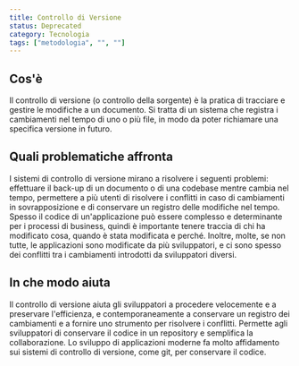 ```yaml
---
title: Controllo di Versione
status: Deprecated
category: Tecnologia
tags: ["metodologia", "", ""]
---
```


## Cos'è

Il controllo di versione (o controllo della sorgente) è la pratica di tracciare e gestire le modifiche a un documento. Si tratta di un sistema che registra i cambiamenti nel tempo di uno o più file, in modo da poter richiamare una specifica versione in futuro.

## Quali problematiche affronta

I sistemi di controllo di versione mirano a risolvere i seguenti problemi: effettuare il back-up di un documento o di una codebase mentre cambia nel tempo, permettere a più utenti di risolvere i conflitti in caso di cambiamenti in sovrapposizione e di conservare un registro delle modifiche nel tempo.
Spesso il codice di un'applicazione può essere complesso e determinante per i processi di business, quindi è importante tenere traccia di chi ha modificato cosa, quando è stata modificata e perché.
Inoltre, molte, se non tutte, le applicazioni sono modificate da più sviluppatori, e ci sono spesso dei conflitti tra i cambiamenti introdotti da sviluppatori diversi.

## In che modo aiuta

Il controllo di versione aiuta gli sviluppatori a procedere velocemente e a preservare l'efficienza, e contemporaneamente a conservare un registro dei cambiamenti e a fornire uno strumento per risolvere i conflitti. Permette agli sviluppatori di conservare il codice in un repository e semplifica la collaborazione. Lo sviluppo di applicazioni moderne fa molto affidamento sui sistemi di controllo di versione, come git, per conservare il codice.
